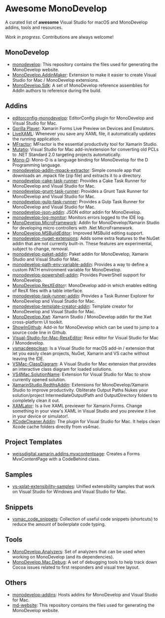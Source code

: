 # Awesome MonoDevelop

A curated list of **awesome** Visual Studio for macOS and MonoDevelop addins, tools and resources.

*Work in progress*. Contributions are always welcome! 

## MonoDevelop

- [monodevelop](https://github.com/mono/monodevelop): This repository contains the files used for generating the MonoDevelop website.
- [MonoDevelop.AddinMaker](https://github.com/mhutch/MonoDevelop.AddinMaker): Extension to make it easier to create Visual Studio for Mac / MonoDevelop extensions.
- [MonoDevelop.Sdk](https://github.com/KirillOsenkov/MonoDevelop.Sdk): A set of MonoDevelop reference assemblies for AddIn authors to reference during the build.

## Addins

- [editorconfig-monodevelop](https://github.com/mikerochip/editorconfig-monodevelop): EditorConfig plugin for MonoDevelop and Visual Studio for Mac.
- [Gorilla Player](https://grialkit.com/gorilla-player/): Xamarin Forms Live Preview on Devices and Emulators.
- [LiveXAML](http://www.livexaml.com): Whenever you save any XAML file, it automatically updates the running application. 
- [MFractor](http://www.mfractor.com): MFractor is the essential productivity tool for Xamarin Studio.
- [Mutatio](https://github.com/yuv4ik/Mutatio): Visual Studio for Mac add-in/extension for converting old PCLs to .NET Standard 2.0 targeting projects automatically.
- [Mono-D](https://github.com/aBothe/Mono-D): Mono-D is a language binding for MonoDevelop for the D Programming language.
- [monodevelop-addin-mpack-extractor](https://github.com/mrward/monodevelop-addin-mpack-extractor): Simple console app that downloads an .mpack file (zip file) and extracts it to a directory.
- [monodevelop-cake-task-runner](https://github.com/mrward/monodevelop-cake-task-runner): Provides a Cake Task Runner for MonoDevelop and Visual Studio for Mac.
- [monodevelop-grunt-task-runner](https://github.com/mrward/monodevelop-grunt-task-runner): Provides a Grunt Task Runner for MonoDevelop and Visual Studio for Mac.
- [monodevelop-gulp-task-runner](https://github.com/mrward/monodevelop-gulp-task-runner): Provides a Gulp Task Runner for MonoDevelop and Visual Studio for Mac.
- [monodevelop-json-addin](https://github.com/mrward/monodevelop-json-addin): JSON editor addin for MonoDevelop.
- [monodevelop-log-monitor](https://github.com/mrward/monodevelop-log-monitor): Monitors errors logged to the IDE log.
- [MonoDevelop.MicroFramework](https://github.com/DavidKarlas/MonoDevelop.MicroFramework): AddIn for MonoDevelop/Xamarin Studio for developing micro controllers with .Net MicroFramework.
- [MonoDevelop.MSBuildEditor](https://github.com/mhutch/MonoDevelop.MSBuildEditor): Improved MSBuild editing support.
- [monodevelop-nuget-extensions](https://github.com/mrward/monodevelop-nuget-extensions): Adds some extra features to the NuGet addin that are not currently built-in. These features are experimental, subject to change, removal.
- [monodevelop-paket-addin](https://github.com/mrward/monodevelop-paket-addin): Paket addin for MonoDevelop, Xamarin Studio and Visual Studio for Mac.
- [monodevelop-path-env-variable-addin](https://github.com/mrward/monodevelop-path-env-variable-addin): Provides a way to define a custom PATH environment variable for MonoDevelop.
- [monodevelop-powershell-addin](https://github.com/mrward/monodevelop-powershell-addin): Provides PowerShell support for MonoDevelop.
- [MonoDevelop.ResXEditor](https://github.com/Therzok/MonoDevelop.ResXEditor)r: MonoDevelop add-in which enables editing of ResX files with a table interface.
- [monodevelop-task-runner-addin](https://github.com/mrward/monodevelop-task-runner-addin): Provides a Task Runner Explorer for MonoDevelop and Visual Studio for Mac.
- [monodevelop-template-creator-addin](https://github.com/mrward/monodevelop-template-creator-addin): Template creator for MonoDevelop and Visual Studio for Mac.
- [MonoDevelop.Xwt](https://github.com/sevoku/MonoDevelop.Xwt): Xamarin Studio / MonoDevelop addin for the Xwt cross-platform UI toolkit.
- [ShowInGithub](https://github.com/slluis/ShowInGithub): Add-in for MonoDevelop which can be used to jump to a source code line in Github.
- [Visual-Studio-for-Mac-ResxEditor](https://github.com/jzeferino/Visual-Studio-for-Mac-ResxEditor): Resx editor for Visual Studio for Mac / Monodevelop.
- [vsmacdeepclean](https://github.com/yuv4ik/vsmacdeepclean): Is a Visual Studio for macOS add-in / extension that let you easily clean projects, NuGet, Xamarin and VS cache without leaving the IDE.
- [VSMac-ClassDiagram](https://github.com/ademanuele/VSMac-ClassDiagram): A Visual Studio for Mac extension that provides an interactive class diagram for loaded solutions.
- [VS4Mac.SolutionName](https://github.com/DreamTeamMobile/VS4Mac.SolutionName): Extension for Visual Studio for Mac to show currently opened solution.
- [XamarinStudio.RedthsAddin](https://github.com/Redth/XamarinStudio.RedthsAddin): Extensions for MonoDevelop/Xamarin Studio to improve productivity. Obliterate Output Paths Nukes your solution/project IntermediateOutputPath and OutputDirectory folders to completely clean it out.
- [XAMLator](https://github.com/ylatuya/XAMLator): Is a live XAML previewer for Xamarin.Forms. Change something in your view's XAML in Visual Studio and you preview it live in your device or simulator!.
- [XCodeCleaner.Addin](https://github.com/g0rdan/XCodeCleaner.Addin): The plugin for Visual Studio for Mac. It helps clean Xcode cache folders directly from vs4mac.

## Project Templates

- [weissdigital.xamarin.addins.mvxcontentpage](https://github.com/rogerwcpt/weissdigital.xamarin.addins.mvxcontentpage): Creates a Forms MvxContentPage with a CodeBehind class.

## Samples

- [vs-xplat-extensibility-samples](https://github.com/gundermanc/vs-xplat-extensibility-samples): Unified extensibility samples that work on Visual Studio for Windows and Visual Studio for Mac.

## Snippets 

- [vsmac_code_snippets](https://github.com/yuv4ik/vsmac_code_snippets): Collection of useful code snippets (shortcuts) to reduce the amount of boilerplate code typing.

## Tools

- [MonoDevelop.Analyzers](https://github.com/Therzok/MonoDevelop.Analyzers): Set of analyzers that can be used when working on MonoDevelop (and its dependencies).
- [MonoDevelop.Mac.Debug](https://github.com/netonjm/MonoDevelop.Mac.Debug): A set of debugging tools to help track down Cocoa issues related to first responders and visual tree layout.

## Others

- [monodevelop-addins](https://github.com/mrward/monodevelop-addins): Hosts addins for MonoDevelop and Visual Studio for Mac.
- [md-website](https://github.com/mono/md-website): This repository contains the files used for generating the MonoDevelop website.